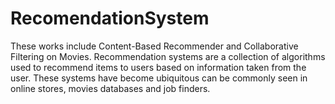 # RecomendationSystem
These works include Content-Based Recommender and Collaborative Filtering on Movies.
Recommendation systems are a collection of algorithms used to recommend items to users based on information taken from the user. These systems have become ubiquitous can be commonly seen in online stores, movies databases and job finders. 
